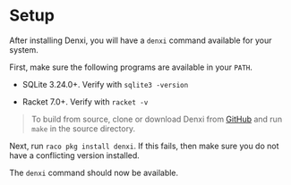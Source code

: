 # Setup

After installing Denxi, you will have a `denxi` command available for
your system.

First, make sure the following programs are available in your `PATH`.

* SQLite 3.24.0+. Verify with `sqlite3 -version`

* Racket 7.0+. Verify with `racket -v`

> To build from source, clone or download Denxi from
> [GitHub](https://github.com/zyrolasting/denxi.git) and run `make` in the
> source directory.

Next, run `raco pkg install denxi`. If this fails, then make sure you do
not have a conflicting version installed.

The `denxi` command should now be available.
